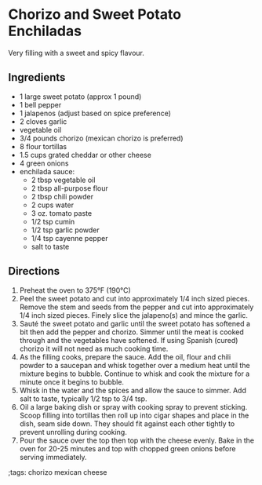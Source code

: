 # Chorizo and Sweet Potato Enchiladas

Very filling with a sweet and spicy flavour.

## Ingredients

- 1 large sweet potato (approx 1 pound)
- 1 bell pepper
- 1 jalapenos (adjust based on spice preference)
- 2 cloves garlic
- vegetable oil
- 3/4 pounds chorizo (mexican chorizo is preferred)
- 8 flour tortillas
- 1.5 cups grated cheddar or other cheese
- 4 green onions
- enchilada sauce:
	- 2 tbsp vegetable oil
	- 2 tbsp all-purpose flour
	- 2 tbsp chili powder
	- 2 cups water
	- 3 oz. tomato paste
	- 1/2 tsp cumin
	- 1/2 tsp garlic powder
	- 1/4 tsp cayenne pepper
	- salt to taste

## Directions

1. Preheat the oven to 375°F (190°C)
2. Peel the sweet potato and cut into approximately 1/4 inch sized pieces. Remove the stem and seeds from the pepper and cut into approximately 1/4 inch sized pieces. Finely slice the jalapeno(s) and mince the garlic.
3. Sauté the sweet potato and garlic until the sweet potato has softened a bit then add the pepper and chorizo. Simmer until the meat is cooked through and the vegetables have softened. If using Spanish (cured) chorizo it will not need as much cooking time.
4. As the filling cooks, prepare the sauce. Add the oil, flour and chili powder to a saucepan and whisk together over a medium heat until the mixture begins to bubble. Continue to whisk and cook the mixture for a minute once it begins to bubble.
5. Whisk in the water and the spices and allow the sauce to simmer. Add salt to taste, typically 1/2 tsp to 3/4 tsp.
6. Oil a large baking dish or spray with cooking spray to prevent sticking. Scoop filling into tortillas then roll up into cigar shapes and place in the dish, seam side down. They should fit against each other tightly to prevent unrolling during cooking.
7. Pour the sauce over the top then top with the cheese evenly. Bake in the oven for 20-25 minutes and top with chopped green onions before serving immediately.

;tags: chorizo mexican cheese

